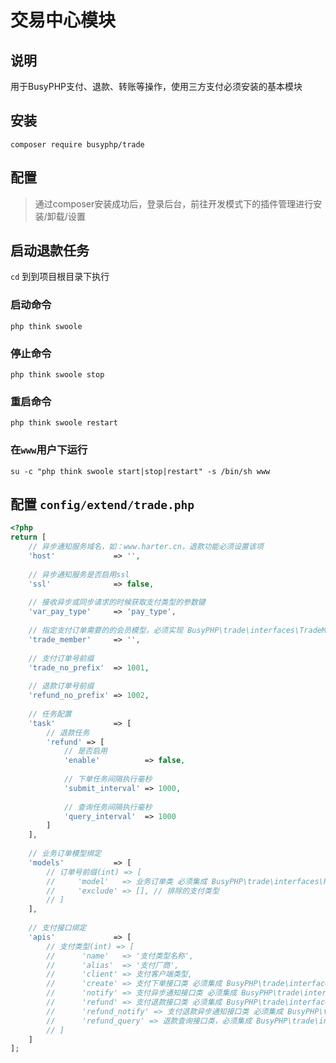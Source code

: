 交易中心模块
===============

## 说明

用于BusyPHP支付、退款、转账等操作，使用三方支付必须安装的基本模块

## 安装
```
composer require busyphp/trade
```

## 配置
> 通过composer安装成功后，登录后台，前往开发模式下的插件管理进行安装/卸载/设置

## 启动退款任务

`cd` 到到项目根目录下执行

### 启动命令

```shell script
php think swoole
```

### 停止命令
```shell script
php think swoole stop
```

### 重启命令
```shell script
php think swoole restart
```

### 在`www`用户下运行

```shell script
su -c "php think swoole start|stop|restart" -s /bin/sh www
```

## 配置 `config/extend/trade.php`

```php
<?php
return [
    // 异步通知服务域名，如：www.harter.cn，退款功能必须设置该项
    'host'             => '',
    
    // 异步通知服务是否启用ssl
    'ssl'              => false,
    
    // 接收异步或同步请求的时候获取支付类型的参数键
    'var_pay_type'     => 'pay_type',
    
    // 指定支付订单需要的的会员模型，必须实现 BusyPHP\trade\interfaces\TradeMemberModel 接口
    'trade_member'     => '',
    
    // 支付订单号前缀
    'trade_no_prefix'  => 1001,
    
    // 退款订单号前缀
    'refund_no_prefix' => 1002,
    
    // 任务配置
    'task'             => [
        // 退款任务
        'refund' => [
            // 是否启用
            'enable'          => false,
            
            // 下单任务间隔执行毫秒
            'submit_interval' => 1000,
            
            // 查询任务间隔执行毫秒
            'query_interval'  => 1000
        ]
    ],
    
    // 业务订单模型绑定
    'models'           => [
        // 订单号前缀(int) => [
        //     'model'   => 业务订单类 必须集成 BusyPHP\trade\interfaces\PayOrder,
        //     'exclude' => [], // 排除的支付类型
        // ]
    ],
    
    // 支付接口绑定
    'apis'             => [
        // 支付类型(int) => [
        //      'name'   => '支付类型名称',
        //      'alias'  => '支付厂商',
        //      'client' => 支付客户端类型,
        //      'create' => 支付下单接口类 必须集成 BusyPHP\trade\interfaces\PayCreate,
        //      'notify' => 支付异步通知接口类 必须集成 BusyPHP\trade\interfaces\PayNotify,
        //      'refund' => 支付退款接口类 必须集成 BusyPHP\trade\interfaces\PayRefund,
        //      'refund_notify' => 支付退款异步通知接口类 必须集成 BusyPHP\trade\interfaces\PayRefundNotify,
        //      'refund_query' => 退款查询接口类，必须集成 BusyPHP\trade\interfaces\PayRefundQuery,
        // ]
    ]
];
```